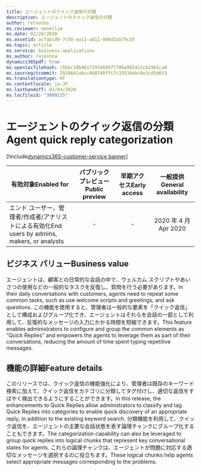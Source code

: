 ```yaml
---
title: エージェントのクイック返信の分類
description: エージェントのクイック返信の分類
author: relnotes
ms.reviewer: nenellim
ms.date: 02/28/2020
ms.assetid: acfabcd9-7c58-ea11-a811-000d3a579c35
ms.topic: article
ms.service: business-applications
ms.author: rajeshna
dynamics365pdf: true
ms.openlocfilehash: c5bbc10b9617197e695f7709a993411c61961ca0
ms.sourcegitcommit: 2928661abcc468748ffc7c33516ebc8e3cd5d653
ms.translationtype: HT
ms.contentlocale: ja-JP
ms.lasthandoff: 03/04/2020
ms.locfileid: "3099215"
---
```

# <a name="agent-quick-reply-categorization"></a><span data-ttu-id="9f6cd-103">エージェントのクイック返信の分類</span><span class="sxs-lookup"><span data-stu-id="9f6cd-103">Agent quick reply categorization</span></span>
[!include[dynamics365-customer-service banner](../includes/dynamics365-customer-service.md)]

| <span data-ttu-id="9f6cd-104">有効対象</span><span class="sxs-lookup"><span data-stu-id="9f6cd-104">Enabled for</span></span>    |  <span data-ttu-id="9f6cd-105">パブリック プレビュー</span><span class="sxs-lookup"><span data-stu-id="9f6cd-105">Public preview</span></span> | <span data-ttu-id="9f6cd-106">早期アクセス</span><span class="sxs-lookup"><span data-stu-id="9f6cd-106">Early access</span></span> | <span data-ttu-id="9f6cd-107">一般提供</span><span class="sxs-lookup"><span data-stu-id="9f6cd-107">General availability</span></span> | 
| ---------- | :----------: |:----------: |:----------: |
|<span data-ttu-id="9f6cd-108">エンド ユーザー、管理者/作成者/アナリストによる有効化</span><span class="sxs-lookup"><span data-stu-id="9f6cd-108">End users by admins, makers, or analysts</span></span>|-|-| <span data-ttu-id="9f6cd-109">2020 年 4 月</span><span class="sxs-lookup"><span data-stu-id="9f6cd-109">Apr 2020</span></span>|


## <a name="business-value"></a><span data-ttu-id="9f6cd-110">ビジネス バリュー</span><span class="sxs-lookup"><span data-stu-id="9f6cd-110">Business value</span></span>
<!-- bv start -->
<span data-ttu-id="9f6cd-111">エージェントは、顧客との日常的な会話の中で、ウェルカム スクリプトやあいさつの使用などの一般的なタスクを反復し、質問を行う必要があります。</span><span class="sxs-lookup"><span data-stu-id="9f6cd-111">In their daily conversations with customers, agents need to repeat some common tasks, such as use welcome scripts and greetings, and ask questions.</span></span> <span data-ttu-id="9f6cd-112">この機能を使用すると、管理者は一般的な要素を「クイック返信」として構成およびグループ化でき、エージェントはそれらを会話の一部として利用して、反復的なメッセージの入力にかかる時間を短縮できます。</span><span class="sxs-lookup"><span data-stu-id="9f6cd-112">This feature enables administrators to configure and group the common elements as “Quick Replies” and empowers the agents to leverage them as part of their conversations, reducing the amount of time spent typing repetitive messages.</span></span>
<!-- bv end -->



## <a name="feature-details"></a><span data-ttu-id="9f6cd-113">機能の詳細</span><span class="sxs-lookup"><span data-stu-id="9f6cd-113">Feature details</span></span>
<!--feature detail start -->
<span data-ttu-id="9f6cd-114">このリリースでは、クイック返信の機能強化により、管理者は既存のキーワード検索に加えて、クイック返信をカテゴリに分類してタグ付けし、適切な返信をすばやく検出できるようにすることができます。</span><span class="sxs-lookup"><span data-stu-id="9f6cd-114">In this release, the enhancements to Quick Replies allow administrators to classify and tag Quick Replies into categories to enable quick discovery of an appropriate reply, in addition to the existing keyword search.</span></span> <span data-ttu-id="9f6cd-115">分類機能を利用して、クイック返信を、エージェントの主要な会話状態を表す論理チャンクにグループ化することもできます。</span><span class="sxs-lookup"><span data-stu-id="9f6cd-115">The categorization capability can also be leveraged to group quick replies into logical chunks that represent key conversational states for agents.</span></span> <span data-ttu-id="9f6cd-116">これらの論理チャンクは、エージェントが問題に対応する適切なメッセージを選択するのに役立ちます。</span><span class="sxs-lookup"><span data-stu-id="9f6cd-116">These logical chunks help agents select appropriate messages corresponding to the problems.</span></span>
<!--feature detail end -->









